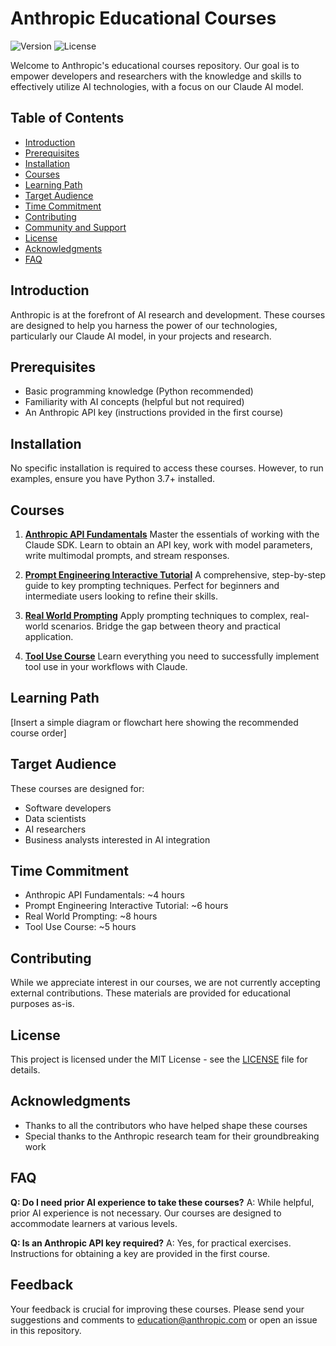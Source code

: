 # Anthropic Educational Courses

![Version](https://img.shields.io/badge/version-1.0.0-blue.svg)
![License](https://img.shields.io/badge/license-CC--BY--NC--4.0-blue.svg)

Welcome to Anthropic's educational courses repository. Our goal is to empower developers and researchers with the knowledge and skills to effectively utilize AI technologies, with a focus on our Claude AI model.

## Table of Contents
- [Introduction](#introduction)
- [Prerequisites](#prerequisites)
- [Installation](#installation)
- [Courses](#courses)
- [Learning Path](#learning-path)
- [Target Audience](#target-audience)
- [Time Commitment](#time-commitment)
- [Contributing](#contributing)
- [Community and Support](#community-and-support)
- [License](#license)
- [Acknowledgments](#acknowledgments)
- [FAQ](#faq)

## Introduction
Anthropic is at the forefront of AI research and development. These courses are designed to help you harness the power of our technologies, particularly our Claude AI model, in your projects and research.

## Prerequisites
- Basic programming knowledge (Python recommended)
- Familiarity with AI concepts (helpful but not required)
- An Anthropic API key (instructions provided in the first course)

## Installation
No specific installation is required to access these courses. However, to run examples, ensure you have Python 3.7+ installed.

## Courses
1. **[Anthropic API Fundamentals](./anthropic_api_fundamentals/README.md)**
   Master the essentials of working with the Claude SDK. Learn to obtain an API key, work with model parameters, write multimodal prompts, and stream responses.

2. **[Prompt Engineering Interactive Tutorial](./prompt_engineering_interactive_tutorial/README.md)**
   A comprehensive, step-by-step guide to key prompting techniques. Perfect for beginners and intermediate users looking to refine their skills.

3. **[Real World Prompting](./real_world_prompting/README.md)**
   Apply prompting techniques to complex, real-world scenarios. Bridge the gap between theory and practical application.

4. **[Tool Use Course](./tool_use/README.md)**
   Learn everything you need to successfully implement tool use in your workflows with Claude.

## Learning Path
[Insert a simple diagram or flowchart here showing the recommended course order]

## Target Audience
These courses are designed for:
- Software developers
- Data scientists
- AI researchers
- Business analysts interested in AI integration

## Time Commitment
- Anthropic API Fundamentals: ~4 hours
- Prompt Engineering Interactive Tutorial: ~6 hours
- Real World Prompting: ~8 hours
- Tool Use Course: ~5 hours

## Contributing
While we appreciate interest in our courses, we are not currently accepting external contributions. These materials are provided for educational purposes as-is.

## License
This project is licensed under the MIT License - see the [LICENSE](./LICENSE) file for details.

## Acknowledgments
- Thanks to all the contributors who have helped shape these courses
- Special thanks to the Anthropic research team for their groundbreaking work

## FAQ
**Q: Do I need prior AI experience to take these courses?**
A: While helpful, prior AI experience is not necessary. Our courses are designed to accommodate learners at various levels.

**Q: Is an Anthropic API key required?**
A: Yes, for practical exercises. Instructions for obtaining a key are provided in the first course.

## Feedback
Your feedback is crucial for improving these courses. Please send your suggestions and comments to education@anthropic.com or open an issue in this repository.

